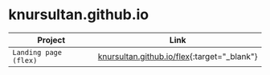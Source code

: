 # knursultan.github.io


| Project | Link |
| --- | --- |
| `Landing page (flex)` | [knursultan.github.io/flex](https://knursultan.github.io/flex/){:target="_blank"} |
